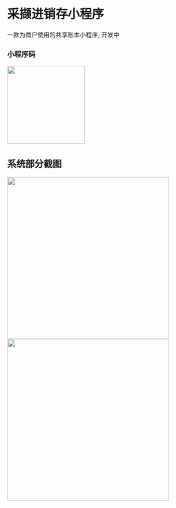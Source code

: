采撷进销存小程序
==========
一款为商户使用的共享账本小程序, 开发中

### 小程序码
<img src="https://github.com/caixie-ltd/cx-mp-pss/blob/master/doc/screenshot/qrcode.jpg?raw=true" title="" width="180">

## 系统部分截图

<img src="https://github.com/caixie-ltd/cx-mp-pss/blob/master/doc/screenshot/share-card-2.png?raw=true" title="" width="375">

<img src="https://github.com/caixie-ltd/cx-mp-pss/blob/master/doc/screenshot/Landing.png?raw=true" title="" width="375">